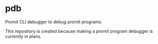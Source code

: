 # pdb
Promit CLI debugger to debug promit programs.

This repository is created because making a promit program debugger is currently in plans.
